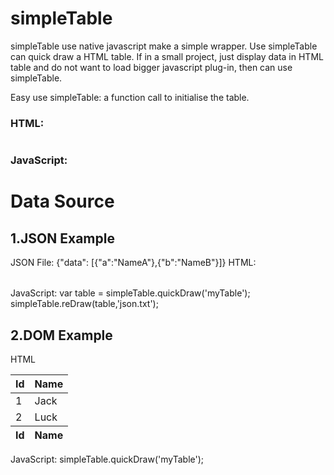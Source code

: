 # simpleTable
simpleTable use native javascript make a simple wrapper. Use simpleTable can quick draw a HTML table. 
If in a small project, just display data in HTML table and do not want to load bigger javascript plug-in, then can use simpleTable.

Easy use simpleTable:
a function call to initialise the table.

### HTML:
<table id="myTable"></table>

### JavaScript:
<script>
    simpleTable.quickDraw('myTable');
</script>

# Data Source
## 1.JSON Example
JSON File:
    {"data": [{"a":"NameA"},{"b":"NameB"}]}
HTML:
    <table id="myTable"></table>
JavaScript:
    var table = simpleTable.quickDraw('myTable');
    simpleTable.reDraw(table,'json.txt');
    
## 2.DOM Example
HTML
    <table id="myTable">
        <thead>
            <tr>
                <th>Id</th>
                <th>Name</th>
            </tr>
        </thead>
        <tbody>
            <tr>
                <td>1</td>
                <td>Jack</td>
            </tr>
            <tr>
                <td>2</td>
                <td>Luck</td>
            </tr>
        </tbody>
        <tfoot>
            <tr>
                <th>Id</th>
                <th>Name</th>
            </tr>
        </tfoot>
    </table>
    
JavaScript:
    simpleTable.quickDraw('myTable');
    
